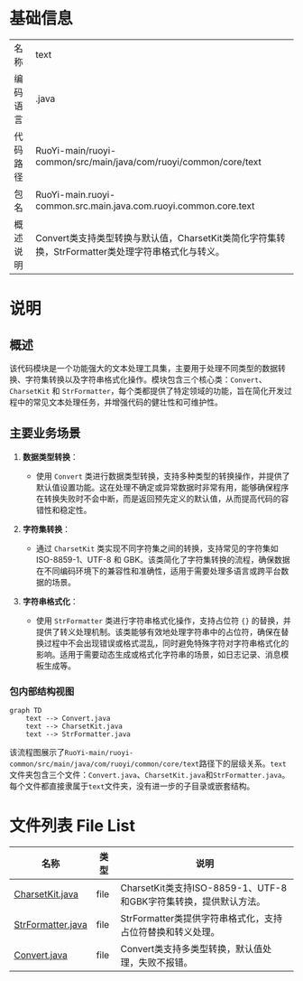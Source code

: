 # 基础信息

|      |      |
|------|------|
| 名称 | text |
| 编码语言 | .java |
| 代码路径 | RuoYi-main/ruoyi-common/src/main/java/com/ruoyi/common/core/text |
| 包名 | RuoYi-main.ruoyi-common.src.main.java.com.ruoyi.common.core.text |
| 概述说明 | Convert类支持类型转换与默认值，CharsetKit类简化字符集转换，StrFormatter类处理字符串格式化与转义。 |

# 说明

## 概述

该代码模块是一个功能强大的文本处理工具集，主要用于处理不同类型的数据转换、字符集转换以及字符串格式化操作。模块包含三个核心类：`Convert`、`CharsetKit` 和 `StrFormatter`，每个类都提供了特定领域的功能，旨在简化开发过程中的常见文本处理任务，并增强代码的健壮性和可维护性。

## 主要业务场景

1. **数据类型转换**：
   - 使用 `Convert` 类进行数据类型转换，支持多种类型的转换操作，并提供了默认值设置功能。这在处理不确定或异常数据时非常有用，能够确保程序在转换失败时不会中断，而是返回预先定义的默认值，从而提高代码的容错性和稳定性。

2. **字符集转换**：
   - 通过 `CharsetKit` 类实现不同字符集之间的转换，支持常见的字符集如 ISO-8859-1、UTF-8 和 GBK。该类简化了字符集转换的流程，确保数据在不同编码环境下的兼容性和准确性，适用于需要处理多语言或跨平台数据的场景。

3. **字符串格式化**：
   - 使用 `StrFormatter` 类进行字符串格式化操作，支持占位符 `{}` 的替换，并提供了转义处理机制。该类能够有效地处理字符串中的占位符，确保在替换过程中不会出现错误或格式混乱，同时避免特殊字符对字符串格式化的影响。适用于需要动态生成或格式化字符串的场景，如日志记录、消息模板生成等。


### 包内部结构视图

```mermaid
graph TD
    text --> Convert.java
    text --> CharsetKit.java
    text --> StrFormatter.java
```

该流程图展示了`RuoYi-main/ruoyi-common/src/main/java/com/ruoyi/common/core/text`路径下的层级关系。`text`文件夹包含三个文件：`Convert.java`、`CharsetKit.java`和`StrFormatter.java`。每个文件都直接隶属于`text`文件夹，没有进一步的子目录或嵌套结构。

# 文件列表 File List

| 名称   | 类型  | 说明 |
|-------|------|-------------|
| [CharsetKit.java](CharsetKit.md) | file | CharsetKit类支持ISO-8859-1、UTF-8和GBK字符集转换，提供默认方法。 |
| [StrFormatter.java](StrFormatter.md) | file | StrFormatter类提供字符串格式化，支持占位符替换和转义处理。 |
| [Convert.java](Convert.md) | file | Convert类支持多类型转换，默认值处理，失败不报错。 |


